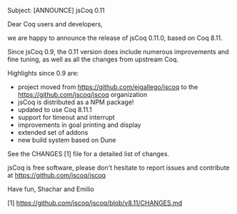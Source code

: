 Subject: [ANNOUNCE] jsCoq 0.11

Dear Coq users and developers,

we are happy to announce the release of jsCoq 0.11.0, based on Coq 8.11.

Since jsCoq 0.9, the 0.11 version does include numerous improvements
and fine tuning, as well as all the changes from upstream Coq.

Highlights since 0.9 are:

- project moved from https://github.com/ejgallego/jscoq to the
  https://github.com/jscoq/jscoq organization
- jsCoq is distributed as a NPM package!
- updated to use Coq 8.11.1
- support for timeout and interrupt
- improvements in goal printing and display
- extended set of addons
- new build system based on Dune

See the CHANGES [1] file for a detailed list of changes.

jsCoq is free software, please don't hesitate to report issues and
contribute at https://github.com/jscoq/jscoq

Have fun,
Shachar and Emilio

[1] https://github.com/jscoq/jscoq/blob/v8.11/CHANGES.md
